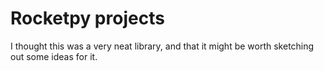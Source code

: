 # Rocketpy projects

I thought this was a very neat library, and that it might be worth sketching out some ideas for it.
